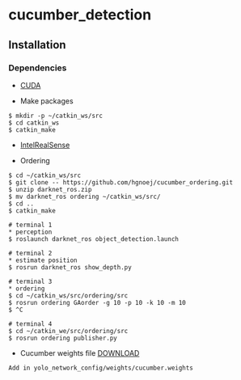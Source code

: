 # cucumber_detection


## Installation
### Dependencies
* [CUDA](https://developer.nvidia.com/cuda-toolkit-archive)

* Make packages
```
$ mkdir -p ~/catkin_ws/src
$ cd catkin_ws
$ catkin_make
```
* [IntelRealSense](https://github.com/IntelRealSense/realsense-ros)

* Ordering
```
$ cd ~/catkin_ws/src
$ git clone -- https://github.com/hgnoej/cucumber_ordering.git
$ unzip darknet_ros.zip
$ mv darknet_ros ordering ~/catkin_ws/src/
$ cd ..
$ catkin_make

# terminal 1
* perception
$ roslaunch darknet_ros object_detection.launch

# terminal 2
* estimate position 
$ rosrun darknet_ros show_depth.py

# terminal 3
* ordering
$ cd ~/catkin_ws/src/ordering/src
$ rosrun ordering GAorder -g 10 -p 10 -k 10 -m 10
$ ^C

# terminal 4
$ cd ~/catkin_we/src/ordering/src
$ rosrun ordering publisher.py
```

* Cucumber weights file [DOWNLOAD](https://drive.google.com/file/d/1RSzCzxxeflkGGB4y9GMLQCJY_EiZE-id/view?usp=sharing)
```
Add in yolo_network_config/weights/cucumber.weights
```



